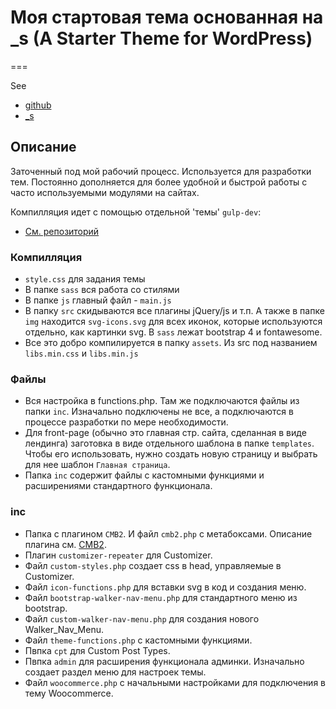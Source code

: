 # Моя стартовая тема основанная на _s (A Starter Theme for WordPress)
===

See
- [github](https://github.com/automattic/_s)
- [_s](https://underscores.me/)

Описание
---------------

Заточенный под мой рабочий процесс. Используется для разработки тем. Постоянно дополняется для более удобной и быстрой работы с часто используемыми модулями на сайтах.

Компилляция идет с помощью отдельной 'темы' `gulp-dev`:
- [См. репозиторий](https://github.com/imicra/gulp-dev)

### Компилляция

* `style.css` для задания темы
* В папке `sass` вся работа со стилями
* В папке `js` главный файл - `main.js`
* В папку `src` скидываются все плагины jQuery/js и т.п. А также в папке `img` находится `svg-icons.svg` для всех иконок, которые используются отдельно, как картинки svg. В `sass` лежат bootstrap 4 и fontawesome.
* Все это добро компилируется в папку `assets`. Из src под названием `libs.min.css` и `libs.min.js`

### Файлы

* Вся настройка в functions.php. Там же подключаются файлы из папки `inc`. Изначально подключены не все, а подключаются в процессе разработки по мере необходимости.
* Для front-page (обычно это главная стр. сайта, сделанная в виде лендинга) заготовка в виде отдельного шаблона в папке `templates`. Чтобы его использовать, нужно создать новую страницу и выбрать для нее шаблон `Главная страница`.
* Папка `inc` содержит файлы с кастомными функциями и расширениями стандартного функционала.

### inc

* Папка с плагином `CMB2`. И файл `cmb2.php` с метабоксами. Описание плагина см. [CMB2](https://github.com/CMB2/CMB2/wiki/Field-Types/).
* Плагин `customizer-repeater` для Customizer.
* Файл `custom-styles.php` создает css в head, управляемые в Customizer.
* Файл `icon-functions.php` для вставки svg в код и создания меню.
* Файл `bootstrap-walker-nav-menu.php` для стандартного меню из bootstrap.
* Файл `custom-walker-nav-menu.php` для создания нового Walker_Nav_Menu.
* Файл `theme-functions.php` с кастомными функциями.
* Пвпка `cpt` для Custom Post Types.
* Пвпка `admin` для расширения функционала админки. Изначально создает раздел меню для настроек темы.
* Файл `woocommerce.php` с начальными настройками для подключения в тему Woocommerce.
